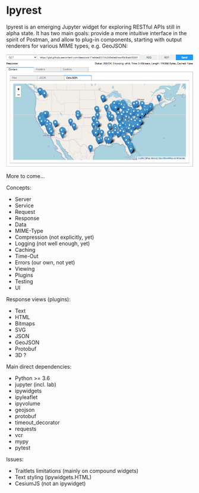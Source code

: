 # Ipyrest

Ipyrest is an emerging Jupyter widget for exploring RESTful APIs still in alpha state. It has two main goals: provide a more intuitive interface in the spirit of Postman, and allow to plug-in components, starting with output renderers for various MIME types, e.g. GeoJSON:

![banner](banner.png "")

More to come...

Concepts:

- Server
- Service
- Request
- Response
- Data
- MIME-Type
- Compression (not explicitly, yet)
- Logging (not well enough, yet)
- Caching
- Time-Out
- Errors (our own, not yet)
- Viewing
- Plugins
- Testing
- UI

Response views (plugins):

- Text
- HTML
- Bitmaps
- SVG
- JSON
- GeoJSON
- Protobuf
- 3D ?

Main direct dependencies:

- Python >= 3.6
- jupyter (incl. lab)
- ipywidgets
- ipyleaflet
- ipyvolume
- geojson
- protobuf
- timeout_decorator
- requests
- vcr
- mypy
- pytest

Issues:

- Traitlets limitations (mainly on compound widgets)
- Text styling (ipywidgets.HTML)
- CesiumJS (not an ipywidget)
